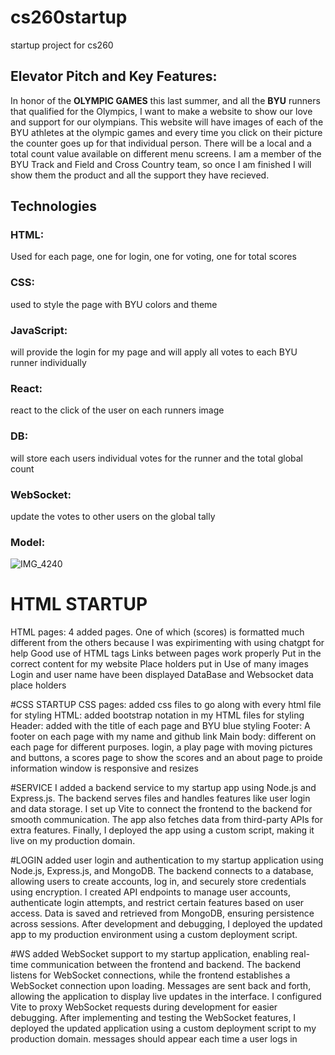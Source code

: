 # cs260startup
startup project for cs260

## Elevator Pitch and Key Features:
In honor of the **OLYMPIC GAMES** this last summer, and all the **BYU** runners that qualified for the Olympics, I want to make a website to show our love and support for our olympians. This website will have images of each of the BYU athletes at the olympic games and every time you click on their picture the counter goes up for that individual person. There will be a local and a total count value available on different menu screens. I am a member of the BYU Track and Field and Cross Country team, so once I am finished I will show them the product and all the support they have recieved.

## Technologies
### HTML:
 Used for each page, one for login, one for voting, one for total scores
### CSS:
 used to style the page with BYU colors and theme
### JavaScript:
 will provide the login for my page and will apply all votes to each BYU runner individually
### React:
 react to the click of the user on each runners image
### DB:
 will store each users individual votes for the runner and the total global count
### WebSocket:
 update the votes to other users on the global tally

### Model:
![IMG_4240](https://github.com/user-attachments/assets/99443604-e3ec-4d29-b7c1-12feafe5110c)


# HTML STARTUP

HTML pages: 4 added pages. One of which (scores) is formatted much different from the others because I was expirimenting with using chatgpt for help
Good use of HTML tags
Links between pages work properly
Put in the correct content for my website
Place holders put in
Use of many images
Login and user name have been displayed
DataBase and Websocket data place holders


#CSS STARTUP
CSS pages: added css files to go along with every html file for styling
HTML: added bootstrap notation in my HTML files for styling
Header: added with the title of each page and BYU blue styling
Footer: A footer on each page with my name and github link
Main body: different on each page for different purposes. login, a play page with moving pictures and buttons, a scores page to show the scores and an about page to proide information
window is responsive and resizes

#SERVICE
I added a backend service to my startup app using Node.js and Express.js. The backend serves files and handles features like user login and data storage. I set up Vite to connect the frontend to the backend for smooth communication. The app also fetches data from third-party APIs for extra features. Finally, I deployed the app using a custom script, making it live on my production domain.

#LOGIN
 added user login and authentication to my startup application using Node.js, Express.js, and MongoDB. The backend connects to a database, allowing users to create accounts, log in, and securely store credentials using encryption. I created API endpoints to manage user accounts, authenticate login attempts, and restrict certain features based on user access. Data is saved and retrieved from MongoDB, ensuring persistence across sessions. After development and debugging, I deployed the updated app to my production environment using a custom deployment script.

#WS
 added WebSocket support to my startup application, enabling real-time communication between the frontend and backend. The backend listens for WebSocket connections, while the frontend establishes a WebSocket connection upon loading. Messages are sent back and forth, allowing the application to display live updates in the interface. I configured Vite to proxy WebSocket requests during development for easier debugging. After implementing and testing the WebSocket features, I deployed the updated application using a custom deployment script to my production domain. messages should appear each time a user logs in

